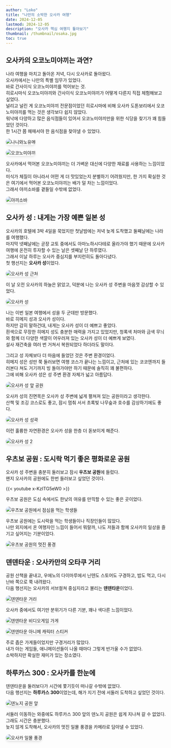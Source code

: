 ```yaml
---
author: "Loko"
title: "나만의 소박한 오사카 여행"
date: 2024-12-05
lastmod: 2024-12-05
description: "오사카 핵심 여행지 톺아보기"
thumbnail: /thumbnail/osaka.jpg
toc: true
---
```


## 오사카의 오코노미야끼는 과연?

나라 여행을 마치고 돌아온 저녁, 다시 오사카로 돌아왔다.  
오사카에서는 나만의 특별 임무가 있었다.  
바로 간사이식 오코노미야끼를 먹어보는 것.  
히로시마식 오코노미야끼와 간사이식 오코노미야끼가 어떻게 다른지 직접 체험해보고 싶었다.  
널리고 널린 게 오코노미야끼 전문점이었던 히로시마에 비해 오사카 도톤보리에서 오코노미야끼를 먹는 것은 생각보다 쉽지 않았다.  
워낙에 다양하고 많은 음식점들이 있어서 오코노미야끼만을 위한 식당을 찾기가 꽤 힘들었던 것이다.  
한 1시간 쯤 헤매서야 한 음식점을 찾아낼 수 있었다.

![나니와노유메](/jr-travel/osaka-1.jpg)

![오코노미야끼](/jr-travel/osaka-2.jpg)

오사카에서 먹어본 오코노미야끼는 더 가벼운 대신에 다양한 재료를 사용하는 느낌이었다.  
미식가 체질이 아니라서 어떤 게 더 맛있었는지 분별하기 어려웠지만, 한 가지 확실한 것은 여기에서 먹어본 오코노미야끼는 배가 덜 차는 느낌이었다.  
그래서 야끼소바를 곁들일 수밖에 없었다.

![야끼소바](/jr-travel/osaka-3.jpg)

## 오사카 성 : 내게는 가장 예쁜 일본 성

오사카의 호텔에 3박 4일을 묵었지만 첫날밤에는 저녁 늦게 도착했고 둘째날에는 나라를 여행했다.  
마지막 넷째날에는 곧장 교토 중에서도 아마노하시다테로 올라가야 했기 때문에 오사카 여행에 온전히 투자할 수 있는 날은 셋째날 단 하루였다.  
그래서 이날 하루는 오사카 중심지를 부지런히도 돌아다녔다.  
첫 행선지는 **오사카 성**이었다.

![오사카 성 근처](/jr-travel/osaka-4.jpg)

이 날 오전 오사카의 하늘은 맑았고, 덕분에 나는 오사카 성 주변을 마음껏 감상할 수 있었다.

![오사카 성](/jr-travel/osaka-5.jpg)

나는 이번 일본 여행에서 성을 두 군데만 방문했다.  
바로 히메지 성과 오사카 성이다.  
하지만 감히 말하건대, 내게는 오사카 성이 더 예쁘고 좋았다.  
흰색으로 무장한 히메지 성도 충분한 매력을 가지고 있었지만, 청록색 처마와 금색 무늬와 함께 더 다양한 색깔이 어우러져 있는 오사카 성이 더 예쁘게 보였다.  
설사 재건축을 여러 번 거쳐서 복원되었다 하더라도 말이다.  

그리고 성 자체보다 더 마음에 들었던 것은 주변 환경이었다.  
히메지 성은 성만 쭉 둘러보면 여행 코스가 끝나는 느낌이고, 근처에 있는 코코엔까지 들러본다 쳐도 거기까지 빙 돌아가야만 하기 때문에 솔직히 꽤 불편하다.  
그에 비해 오사카 성은 성 주변 환경 자체가 넓고 아름답다.

![오사카 성 앞 공원](/jr-travel/osaka-6.jpg)

오사카 성의 진면목은 오사카 성 주변에 넓게 펼쳐져 있는 공원이라고 생각한다.  
산책 및 조깅 코스로도 좋고, 잠시 멈춰 서서 초록빛 나무숲과 호수를 감상하기에도 좋다.

![오사카 성 성곽](/jr-travel/osaka-7.jpg)

이런 훌륭한 자연환경은 오사카 성을 한층 더 돋보이게 해준다.

![오사카 성 2](/jr-travel/osaka-8.jpg)

## 우츠보 공원 : 도시락 먹기 좋은 평화로운 공원

오사카 성 주변을 충분히 둘러보고 잠시 **우츠보 공원**에 들렀다.  
왠지 오사카의 공원에도 한번 들러보고 싶었던 것이다.

{{< youtube x-KzITG5eW0 >}}

우츠보 공원은 도심 속에서도 한낮의 여유를 만끽할 수 있는 좋은 곳이었다.

![우츠보 공원에서 점심을 먹는 학생들](/jr-travel/osaka-9.jpg)

우츠보 공원에는 도시락을 먹는 학생들이나 직장인들이 많았다.  
나만 외지에서 온 여행자인 느낌이 들어서 뭐랄까, 나도 저들과 함께 오사카의 일상을 즐기고 싶어지는 기분이었다.

![우츠보 공원의 멋진 풍경](/jr-travel/osaka-10.jpg)

## 덴덴타운 : 오사카만의 오타쿠 거리

공원 산책을 끝내고, 우에노의 다이마루에서 닌텐도 스토어도 구경하고, 밥도 먹고, 다시 난바 쪽으로 쭉 내려왔다.  
다음 행선지는 오사카의 서브컬쳐 중심지라고 불리는 **덴덴타운**이었다.

![덴덴타운 거리](/jr-travel/osaka-11.jpg)

오사카 중에서도 여기만 분위기가 다른 기분, 꽤나 색다른 느낌이었다.

![덴덴타운 비디오게임 가게](/jr-travel/osaka-12.jpg)

![덴덴타운 아니메 캐릭터 스티커](/jr-travel/osaka-13.jpg)

주로 좁은 가게들이었지만 구경거리가 많았다.  
내가 아는 게임들, 애니메이션들이 나올 때마다 그렇게 반가울 수가 없었다.  
소박하지만 확실한 재미가 있는 장소였다.

## 하루카스 300 : 오사카를 한눈에

덴덴타운을 둘러보다가 시간에 쫓기듯이 떠나갈 수밖에 없었다.  
다음 행선지는 **하루카스 300**이었는데, 해가 지기 전에 서둘러 도착하고 싶었던 것이다.

![덴노지 공원 앞](/jr-travel/osaka-14.jpg)

서둘러 이동하는 와중에도 하루카스 300 앞의 덴노지 공원은 쉽게 지나쳐 갈 수 없었다.  
그래도 시간은 충분했다.  
늦지 않게 도착해서, 오사카의 멋진 일몰 풍경을 카메라로 담아낼 수 있었다.

![오사카 일몰 풍경](/jr-travel/osaka-15.jpg)

<style>
  img {
    border-radius: 10px;
    box-shadow: 0 4px 6px rgba(0, 0, 0, 0.1);
    transition: transform 0.2s ease, box-shadow 0.2s ease;
  }

  img:hover {
    transform: scale(1.05);
    box-shadow: 0 8px 12px rgba(0, 0, 0, 0.2);
  }
</style>

